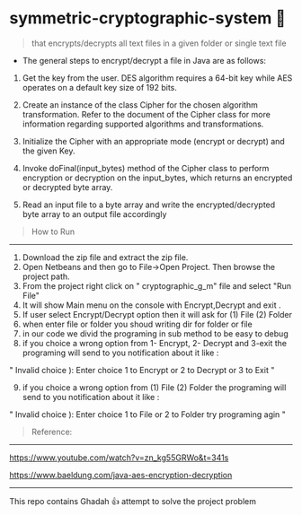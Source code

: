 # symmetric-cryptographic-system :closed_lock_with_key:
> that encrypts/decrypts all text files in a given folder or single text file

- The general steps to encrypt/decrypt a file in Java are as follows:

1. Get the key from the user. DES algorithm requires a 64-bit key while AES operates on a default key size of 192 bits.

2. Create an instance of the class Cipher for the chosen algorithm transformation. Refer to the document of the
Cipher class for more information regarding supported algorithms and transformations.

3. Initialize the Cipher with an appropriate mode (encrypt or decrypt) and the given Key.

4. Invoke doFinal(input_bytes) method of the Cipher class to perform encryption or decryption on the
input_bytes, which returns an encrypted or decrypted byte array.

5. Read an input file to a byte array and write the encrypted/decrypted byte array to an output file accordingly

> How to Run
------------------------------------------------------
1. Download the zip file and extract the zip file.
2. Open Netbeans and then go to File->Open Project. Then browse the project path.
3. From the project right click on " cryptographic_g_m" file and select "Run File"
4. It will show Main menu on the console with Encrypt,Decrypt and exit .
5. If user select  Encrypt/Decrypt option then it will ask for (1) File (2) Folder
6. when enter file or folder you shoud writing dir for folder or file 
7. in our code we divid the programing in sub method to be easy to debug 
8. if you choice a wrong option from 1- Encrypt, 2- Decrypt and 3-exit
the programing will send to you notification about it like :
 
" Invalid choice ):  Enter choice 1 to Encrypt  or 2 to Decrypt  or 3 to  Exit "

9. if you choice a wrong option from (1) File (2) Folder
the programing will send to you notification about it like :

" Invalid choice ):   Enter choice 1 to File  or 2 to Folder  try  programing agin "



>Reference:
-----------------------------------------------------------------------------------
https://www.youtube.com/watch?v=zn_kg55GRWo&t=341s

https://www.baeldung.com/java-aes-encryption-decryption

-----------------------------------------------------------------------------------
 This repo contains Ghadah 👍 attempt to solve the project problem 

